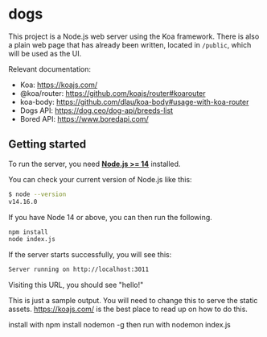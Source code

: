 # dogs

This project is a Node.js web server using the Koa framework. There is also a
plain web page that has already been written, located in `/public`, which will
be used as the UI.

Relevant documentation:

- Koa: https://koajs.com/
- @koa/router: https://github.com/koajs/router#koarouter
- koa-body: https://github.com/dlau/koa-body#usage-with-koa-router
- Dogs API: https://dog.ceo/dog-api/breeds-list
- Bored API: https://www.boredapi.com/

## Getting started

To run the server, you need [**Node.js >= 14**](https://nodejs.org/) installed.

You can check your current version of Node.js like this:

```sh
$ node --version
v14.16.0
```

If you have Node 14 or above, you can then run the following.

```sh
npm install
node index.js
```

If the server starts successfully, you will see this:

```sh
Server running on http://localhost:3011
```

Visiting this URL, you should see "hello!"

This is just a sample output. You will need to change this to serve the static assets. https://koajs.com/ is the best place to read up on how to do this.

install with npm install nodemon -g then run with nodemon index.js